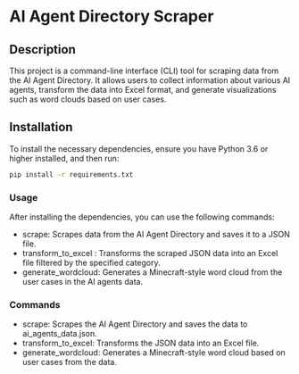 # AI Agent Directory Scraper

## Description
This project is a command-line interface (CLI) tool for scraping data from the AI Agent Directory. It allows users to collect information about various AI agents, transform the data into Excel format, and generate visualizations such as word clouds based on user cases.

## Installation
To install the necessary dependencies, ensure you have Python 3.6 or higher installed, and then run:

```bash
pip install -r requirements.txt
```

### Usage
After installing the dependencies, you can use the following commands:

- scrape: Scrapes data from the AI Agent Directory and saves it to a JSON file.
- transform_to_excel <category>: Transforms the scraped JSON data into an Excel file filtered by the specified category.
- generate_wordcloud: Generates a Minecraft-style word cloud from the user cases in the AI agents data.

### Commands
- scrape: Scrapes the AI Agent Directory and saves the data to ai_agents_data.json.
- transform_to_excel: Transforms the JSON data into an Excel file.
- generate_wordcloud: Generates a Minecraft-style word cloud based on user cases from the data.